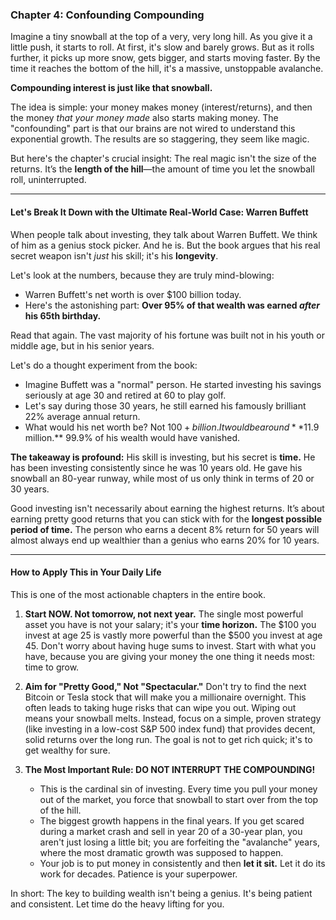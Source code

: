 ### **Chapter 4: Confounding Compounding**

Imagine a tiny snowball at the top of a very, very long hill. As you give it a little push, it starts to roll. At first, it's slow and barely grows. But as it rolls further, it picks up more snow, gets bigger, and starts moving faster. By the time it reaches the bottom of the hill, it's a massive, unstoppable avalanche.

**Compounding interest is just like that snowball.**

The idea is simple: your money makes money (interest/returns), and then the money *that your money made* also starts making money. The "confounding" part is that our brains are not wired to understand this exponential growth. The results are so staggering, they seem like magic.

But here's the chapter's crucial insight: The real magic isn't the size of the returns. It’s the **length of the hill**—the amount of time you let the snowball roll, uninterrupted.

---

#### **Let's Break It Down with the Ultimate Real-World Case: Warren Buffett**

When people talk about investing, they talk about Warren Buffett. We think of him as a genius stock picker. And he is. But the book argues that his real secret weapon isn't *just* his skill; it's his **longevity**.

Let's look at the numbers, because they are truly mind-blowing:

*   Warren Buffett's net worth is over $100 billion today.
*   Here's the astonishing part: **Over 95% of that wealth was earned *after* his 65th birthday.**

Read that again. The vast majority of his fortune was built not in his youth or middle age, but in his senior years.

Let's do a thought experiment from the book:
*   Imagine Buffett was a "normal" person. He started investing his savings seriously at age 30 and retired at 60 to play golf.
*   Let's say during those 30 years, he still earned his famously brilliant 22% average annual return.
*   What would his net worth be? Not $100+ billion. It would be around **$11.9 million.** 99.9% of his wealth would have vanished.

**The takeaway is profound:** His skill is investing, but his secret is **time.** He has been investing consistently since he was 10 years old. He gave his snowball an 80-year runway, while most of us only think in terms of 20 or 30 years.

Good investing isn't necessarily about earning the highest returns. It’s about earning pretty good returns that you can stick with for the **longest possible period of time.** The person who earns a decent 8% return for 50 years will almost always end up wealthier than a genius who earns 20% for 10 years.

---

#### **How to Apply This in Your Daily Life**

This is one of the most actionable chapters in the entire book.

1.  **Start NOW. Not tomorrow, not next year.** The single most powerful asset you have is not your salary; it's your **time horizon.** The $100 you invest at age 25 is vastly more powerful than the $500 you invest at age 45. Don't worry about having huge sums to invest. Start with what you have, because you are giving your money the one thing it needs most: time to grow.

2.  **Aim for "Pretty Good," Not "Spectacular."** Don't try to find the next Bitcoin or Tesla stock that will make you a millionaire overnight. This often leads to taking huge risks that can wipe you out. Wiping out means your snowball melts. Instead, focus on a simple, proven strategy (like investing in a low-cost S&P 500 index fund) that provides decent, solid returns over the long run. The goal is not to get rich quick; it's to get wealthy for sure.

3.  **The Most Important Rule: DO NOT INTERRUPT THE COMPOUNDING!**
    *   This is the cardinal sin of investing. Every time you pull your money out of the market, you force that snowball to start over from the top of the hill.
    *   The biggest growth happens in the final years. If you get scared during a market crash and sell in year 20 of a 30-year plan, you aren't just losing a little bit; you are forfeiting the "avalanche" years, where the most dramatic growth was supposed to happen.
    *   Your job is to put money in consistently and then **let it sit.** Let it do its work for decades. Patience is your superpower.

In short: The key to building wealth isn't being a genius. It's being patient and consistent. Let time do the heavy lifting for you.
